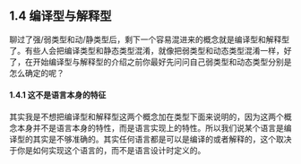 ## 1.4 编译型与解释型

聊过了强/弱类型和动/静类型后，剩下一个容易混进来的概念就是编译型和解释型了。有些人会把编译类型和静态类型混淆，就像把弱类型和动态类型混淆一样，好了，在开始编译型与解释型的介绍之前你最好先问问自己弱类型和动态类型分别是怎么确定的呢？

#### 1.4.1 这不是语言本身的特征

其实我是不想把编译型和解释型这两个概念加在类型下面来说明的，因为这两个概念本身并不是语言本身的特性，而是语言实现上的特性。所以我们说某个语言是编译型的其实是不够准确的。其实任何语言都是可以是编译的或者解释的，这个取决于你是如何实现这个语言的，而不是语言设计时定义的。




